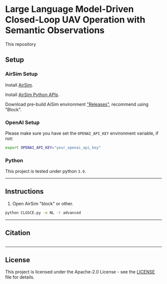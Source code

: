 # Large Language Model-Driven Closed-Loop UAV Operation with Semantic Observations

This repository

## Setup

### AirSim Setup

Install [AirSim](https://github.com/microsoft/AirSim).

Install [AirSim Python APIs](https://microsoft.github.io/AirSim/apis/).

Download pre-build AiSim environment ["Releases"](https://github.com/Microsoft/AirSim/releases), recommend using "Block".

### OpenAI Setup

Please make sure you have set the `OPENAI_API_KEY` environment variable, if not:

```bash
export OPENAI_API_KEY="your_openai_api_key"
```

### Python

This project is tested under python `3.9`.

---

## Instructions

1. Open AirSim "block" or other.

```bash
python CLGSCE.py -m NL -t advanced
```

---

## Citation

```

```

---

## License

This project is licensed under the Apache-2.0 License - see the [LICENSE](LICENSE) file for details.
